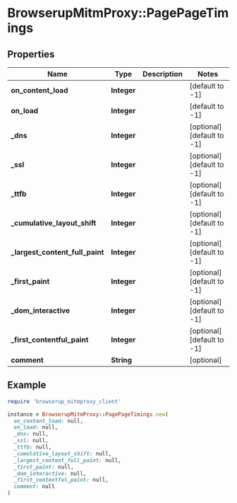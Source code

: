 # BrowserupMitmProxy::PagePageTimings

## Properties

| Name | Type | Description | Notes |
| ---- | ---- | ----------- | ----- |
| **on_content_load** | **Integer** |  | [default to -1] |
| **on_load** | **Integer** |  | [default to -1] |
| **_dns** | **Integer** |  | [optional][default to -1] |
| **_ssl** | **Integer** |  | [optional][default to -1] |
| **_ttfb** | **Integer** |  | [optional][default to -1] |
| **_cumulative_layout_shift** | **Integer** |  | [optional][default to -1] |
| **_largest_content_full_paint** | **Integer** |  | [optional][default to -1] |
| **_first_paint** | **Integer** |  | [optional][default to -1] |
| **_dom_interactive** | **Integer** |  | [optional][default to -1] |
| **_first_contentful_paint** | **Integer** |  | [optional][default to -1] |
| **comment** | **String** |  | [optional] |

## Example

```ruby
require 'browserup_mitmproxy_client'

instance = BrowserupMitmProxy::PagePageTimings.new(
  on_content_load: null,
  on_load: null,
  _dns: null,
  _ssl: null,
  _ttfb: null,
  _cumulative_layout_shift: null,
  _largest_content_full_paint: null,
  _first_paint: null,
  _dom_interactive: null,
  _first_contentful_paint: null,
  comment: null
)
```

